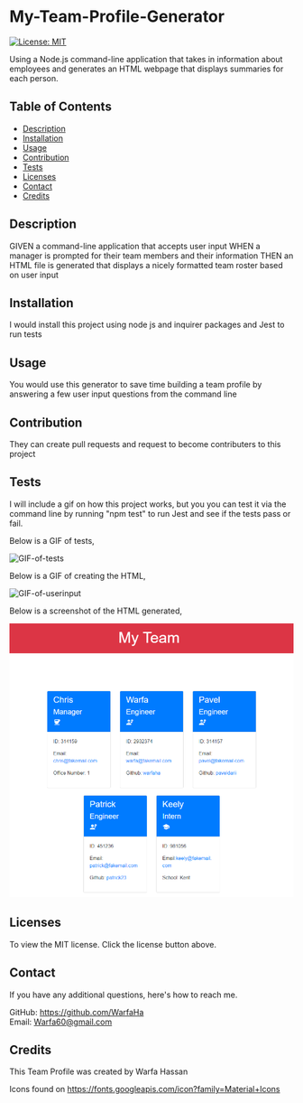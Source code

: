 # My-Team-Profile-Generator
[![License: MIT](https://img.shields.io/badge/License-MIT-yellow.svg)](https://opensource.org/licenses/MIT)

Using a Node.js command-line application that takes in information about employees and generates an HTML webpage that displays summaries for each person.


## Table of Contents
* [Description](#description)
* [Installation](#installation)
* [Usage](#usage)
* [Contribution](#contribution)
* [Tests](#test)
* [Licenses](#licenses)
* [Contact](#contact)
* [Credits](#credits)

## Description
GIVEN a command-line application that accepts user input
WHEN a manager is prompted for their team members and their information
THEN an HTML file is generated that displays a nicely formatted team roster based on user input

## Installation
I would install this project using node js and inquirer packages and Jest to run tests

## Usage
You would use this generator to save time building a team profile by answering a few user input questions from the command line

## Contribution
They can create pull requests and request to become contributers to this project

## Tests
I will include a gif on how this project works, but you you can test it via the command line by running "npm test" to run Jest and see if the tests pass or fail. 

Below is a GIF of tests,

![GIF-of-tests](./assets/Gif-Tests.gif)

Below is a GIF of creating the HTML,

![GIF-of-userinput](./assets/Gif-Creating-HTML.gif)

Below is a screenshot of the HTML generated,

![screenshot-of-HTML](./assets/Screenshot-of-Team.PNG)

## Licenses
To view the MIT license. Click the license button above.

## Contact
If you have any additional questions, here's how to reach me.

GitHub: https://github.com/WarfaHa  
Email: Warfa60@gmail.com

## Credits
This Team Profile was created by Warfa Hassan

Icons found on https://fonts.googleapis.com/icon?family=Material+Icons